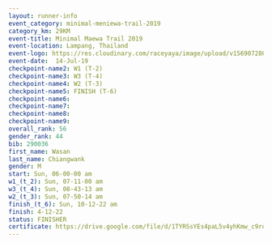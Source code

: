 ```yaml
---
layout: runner-info 
event_category: minimal-meniewa-trail-2019 
category_km: 29KM 
event-title: Minimal Maewa Trail 2019 
event-location: Lampang, Thailand 
event-logo: https://res.cloudinary.com/raceyaya/image/upload/v1569072805/logo/minimal-trail_ktnvsp.jpg 
event-date:  14-Jul-19 
checkpoint-name2: W1 (T-2) 
checkpoint-name3: W3 (T-4) 
checkpoint-name4: W2 (T-3) 
checkpoint-name5: FINISH (T-6) 
checkpoint-name6: 
checkpoint-name7: 
checkpoint-name8: 
checkpoint-name9: 
overall_rank: 56
gender_rank: 44
bib: 290036
first_name: Wasan
last_name: Chiangwank
gender: M
start: Sun, 06-00-00 am
w1_(t_2): Sun, 07-11-00 am
w3_(t_4): Sun, 08-43-13 am
w2_(t_3): Sun, 07-50-14 am
finish_(t_6): Sun, 10-12-22 am
finish: 4-12-22
status: FINISHER
certificate: https://drive.google.com/file/d/1TYRSsYEs4paL5v4yhKmw_c9roNp7sOZ6/view?usp=sharing
---
```

